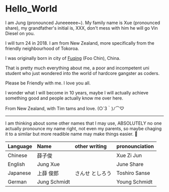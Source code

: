 # Hello_World

I am Jung (pronounced Juneeeeee~). My family name is Xue (pronounced share), my grandfather's initial is, XXX, don't mess with him he will go Vin Diesel on you.  

I will turn 24 in 2018. I am from New Zealand, more specifically from the friendly neighbourhood of Tokoroa.

I was originally born in city of [Fuqing](https://www.google.co.nz/maps/place/Fuqing,+Fuzhou,+Fujian,+China/@25.5773336,119.0941618,10z/data=!3m1!4b1!4m5!3m4!1s0x34402c8a55f16c8f:0x35dc031cc2851967!8m2!3d25.721143!4d119.384334) (Foo Chin), China.

That is pretty much everything about me, a poor and incompetent uni student who just wondered into the world of hardcore gangster as coders.

Please be Friendly with me. I love you all. 

I wonder what I will become in 10 years, maybe I will actually achieve something good and people actually know me over here. 


From New Zealand, with Tim tams and love. (○´3｀)ﾉ⌒♡

---

I am thinking about some other names that I may use, ABSOLUTELY no one actually pronounce my name right, not even my parents, so maybe chaging it to a similar but more readible name may make things easier. :thinking:

|  Language | Name        | other writing | pronounciation |
| :-------- |:------------| :-------------|:---------------|
| Chinese   | 薛子俊       |               |Xue Zi Jun      |
| English   | Jung Xue    |               |June Share      |
| Japanese  | 上薛 俊郎    | さんせ としろう|Toshiro Sanse   |
| German    | Jung Schmidt|               |Young Schmidt   |

